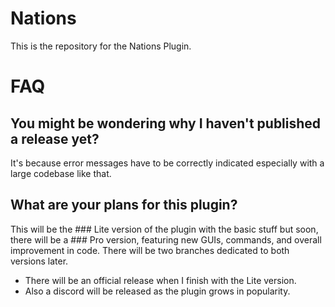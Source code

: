 # Nations
This is the repository for the Nations Plugin.

# FAQ
## You might be wondering why I haven't published a release yet?
It's because error messages have to be correctly indicated especially
with a large codebase like that.

## What are your plans for this plugin?
This will be the ### Lite version of the plugin with the basic stuff but
soon, there will be a ### Pro version, featuring new GUIs, commands, and
overall improvement in code. There will be two branches dedicated to both
versions later.

- There will be an official release when I finish with the Lite version.
- Also a discord will be released as the plugin grows in popularity.
